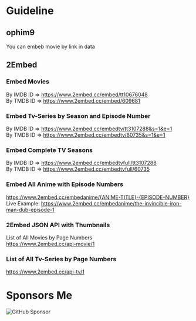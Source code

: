 # Guideline
## ophim9 
You can embeb movie by link in data

## 2Embed

### Embed Movies
By IMDB ID => https://www.2embed.cc/embed/tt10676048
<br/>
By TMDB ID => https://www.2embed.cc/embed/609681

### Embed Tv-Series by Season and Episode Number
By IMDB ID => https://www.2embed.cc/embedtv/tt3107288&s=1&e=1
<br/>
By TMDB ID => https://www.2embed.cc/embedtv/60735&s=1&e=1

### Embed Complete TV Seasons
By IMDB ID => https://www.2embed.cc/embedtvfull/tt3107288
<br/>
By TMDB ID => https://www.2embed.cc/embedtvfull/60735

### Embed All Anime with Episode Numbers
https://www.2embed.cc/embedanime/{ANIME-TITLE}-{EPISODE-NUMBER}
<br/>
Live Example: https://www.2embed.cc/embedanime/the-invincible-iron-man-dub-episode-1

### 2Embed JSON API with Thumbnails
List of All Movies by Page Numbers
<br/>
https://www.2embed.cc/api-movie/1

### List of All Tv-Series by Page Numbers

https://www.2embed.cc/api-tv/1

# Sponsors Me
![GitHub Sponsor](https://img.shields.io/github/sponsors/qudamyker?label=Sponsor&logo=GitHub)
